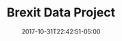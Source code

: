 ---
categories:
- ""
- ""
date: "2017-10-31T22:42:51-05:00"
description: Analysing the factors that affected the Brexit vote amongst the UK population
draft: false
image: pictemp.jpg
keywords: ""
slug: brexit
title: Brexit Data Project
---